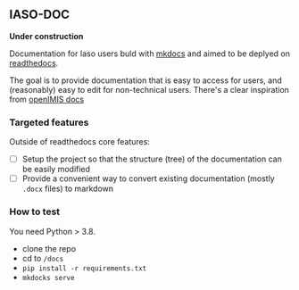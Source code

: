 ## IASO-DOC

**Under construction**

Documentation for Iaso users buld with [mkdocs](https://www.mkdocs.org) and aimed to be deplyed on [readthedocs](https://readthedocs.org/).

The goal is to provide documentation that is easy to access for users, and (reasonably) easy to edit for non-technical users. There's a clear inspiration from [openIMIS docs](https://docs.openimis.org/en/latest/)

### Targeted features
Outside of readthedocs core features:

- [ ] Setup the project so that the structure (tree) of the documentation can be easily modified
- [ ] Provide a convenient way to convert existing documentation (mostly `.docx` files) to markdown

### How to test

You need Python > 3.8.

- clone the repo
- cd to `/docs`
- `pip install -r requirements.txt`
- `mkdocks serve`

